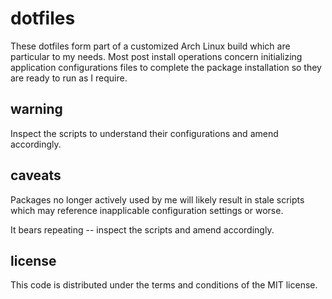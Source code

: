 # dotfiles

These dotfiles form part of a customized Arch Linux build which are  
particular to my needs. Most post install operations concern 
initializing application configurations files to complete the package 
installation so they are ready to run as I require.

## warning

Inspect the scripts to understand their configurations and amend 
accordingly.


## caveats

Packages no longer actively used by me will likely result in stale 
scripts which may reference inapplicable configuration settings or 
worse. 

It bears repeating -- inspect the scripts and amend accordingly.

## license

This code is distributed under the terms and conditions of the MIT
license.
